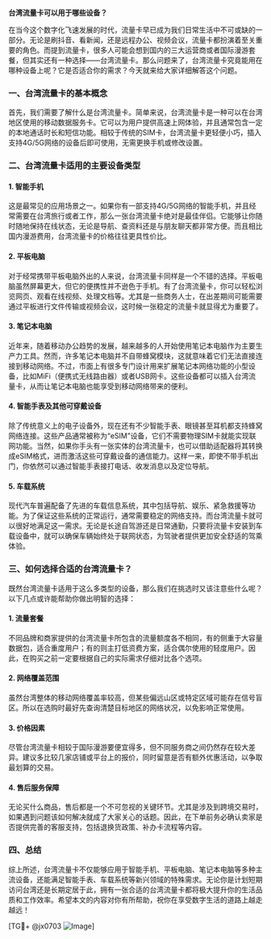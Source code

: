 **台湾流量卡可以用于哪些设备？**

在当今这个数字化飞速发展的时代，流量卡早已成为我们日常生活中不可或缺的一部分。无论是刷抖音、看新闻，还是远程办公、视频会议，流量卡都扮演着至关重要的角色。而提到流量卡，很多人可能会想到国内的三大运营商或者国际漫游套餐，但其实还有一种选择——台湾流量卡。那么问题来了，台湾流量卡究竟能用在哪种设备上呢？它是否适合你的需求？今天就来给大家详细解答这个问题。

### 一、台湾流量卡的基本概念

首先，我们需要了解什么是台湾流量卡。简单来说，台湾流量卡是一种可以在台湾地区使用的移动数据服务卡。它可以为用户提供高速上网体验，并且通常包含一定的本地通话时长和短信功能。相较于传统的SIM卡，台湾流量卡更轻便小巧，插入支持4G/5G网络的设备后即可使用，无需更换手机或修改设置。

### 二、台湾流量卡适用的主要设备类型

#### 1. **智能手机**
这是最常见的应用场景之一。如果你有一部支持4G/5G网络的智能手机，并且经常需要在台湾旅行或者工作，那么一张台湾流量卡绝对是最佳伴侣。它能够让你随时随地保持在线状态，无论是导航、查资料还是与朋友聊天都非常方便。而且相比国内漫游费用，台湾流量卡的价格往往更具性价比。

#### 2. **平板电脑**
对于经常携带平板电脑外出的人来说，台湾流量卡同样是一个不错的选择。平板电脑虽然屏幕更大，但它的便携性并不逊色于手机。有了台湾流量卡，你可以轻松浏览网页、观看在线视频、处理文档等。尤其是一些商务人士，在出差期间可能需要通过平板进行文件传输或视频会议，这时候一张稳定的流量卡就显得尤为重要了。

#### 3. **笔记本电脑**
近年来，随着移动办公趋势的发展，越来越多的人开始使用笔记本电脑作为主要生产力工具。然而，许多笔记本电脑并不自带蜂窝模块，这就意味着它们无法直接连接到移动网络。不过，市面上有很多专门设计用来扩展笔记本网络功能的小型设备，比如MiFi（便携式无线路由器）或者USB网卡。这些设备都可以插入台湾流量卡，从而让笔记本电脑也能享受到移动网络带来的便利。

#### 4. **智能手表及其他可穿戴设备**
除了传统意义上的电子设备外，现在还有不少智能手表、眼镜甚至耳机都支持蜂窝网络连接。这些产品通常被称为“eSIM”设备，它们不需要物理SIM卡就能实现联网功能。当然，如果你手头有一张实体的台湾流量卡，也可以借助适配器将其转换成eSIM格式，进而激活这些可穿戴设备的通信能力。这样一来，即使不带手机出门，你依然可以通过智能手表接打电话、收发消息以及定位导航。

#### 5. **车载系统**
现代汽车普遍配备了先进的车载信息系统，其中包括导航、娱乐、紧急救援等功能。为了保证这些系统的正常运行，通常需要稳定的网络支持。而台湾流量卡就可以很好地满足这一需求。无论是长途自驾游还是日常通勤，只要将流量卡安装到车载设备中，就可以确保车辆始终处于联网状态，为驾驶者提供更加安全舒适的驾乘体验。

### 三、如何选择合适的台湾流量卡？

既然台湾流量卡适用于这么多类型的设备，那么我们在挑选时又该注意些什么呢？以下几点或许能帮助你做出明智的选择：

#### 1. **流量套餐**
不同品牌和商家提供的台湾流量卡所包含的流量额度各不相同，有的侧重于大容量数据包，适合重度用户；有的则主打低资费方案，适合偶尔使用的轻度用户。因此，在购买之前一定要根据自己的实际需求仔细对比各个选项。

#### 2. **网络覆盖范围**
虽然台湾整体的移动网络覆盖率较高，但某些偏远山区或特定区域可能存在信号盲区。所以在选购时最好先查询清楚目标地区的网络状况，以免影响正常使用。

#### 3. **价格因素**
尽管台湾流量卡相较于国际漫游要便宜得多，但不同服务商之间仍然存在较大差异。建议多比较几家店铺或平台上的报价，同时留意是否有额外优惠活动，以争取最划算的交易。

#### 4. **售后服务保障**
无论买什么商品，售后都是一个不可忽视的关键环节。尤其是涉及到跨境交易时，如果遇到问题该如何解决就成了大家关心的话题。因此，在下单前务必确认卖家是否提供完善的客服支持，包括退换货政策、补办卡流程等内容。

### 四、总结

综上所述，台湾流量卡不仅能够应用于智能手机、平板电脑、笔记本电脑等多种主流设备，还能满足智能手表、车载系统等新兴领域的特殊需求。无论你是计划短期访问台湾还是长期定居于此，拥有一张合适的台湾流量卡都将极大提升你的生活品质和工作效率。希望本文的内容对你有所帮助，祝你在享受数字生活的道路上越走越远！

[TG💪+ @jx0703 ![Image](https://github.com/user-attachments/assets/dbca1d08-cadb-493c-b0ec-ad6f7a83f270)]